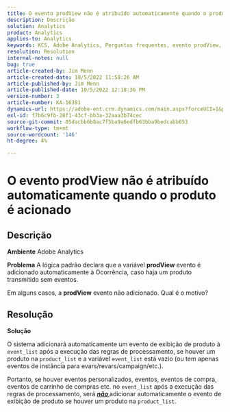 ```yaml
---
title: O evento prodView não é atribuído automaticamente quando o produto é acionado
description: Descrição
solution: Analytics
product: Analytics
applies-to: Analytics
keywords: KCS, Adobe Analytics, Perguntas frequentes, evento prodView, não atribuído automaticamente, produto, acionado
resolution: Resolution
internal-notes: null
bug: true
article-created-by: Jim Menn
article-created-date: 10/5/2022 11:58:26 AM
article-published-by: Jim Menn
article-published-date: 10/5/2022 12:18:36 PM
version-number: 3
article-number: KA-16381
dynamics-url: https://adobe-ent.crm.dynamics.com/main.aspx?forceUCI=1&pagetype=entityrecord&etn=knowledgearticle&id=43d0a503-a544-ed11-bba1-000d3a3064b8
exl-id: f7b6c9fb-28f1-43cf-bb3a-32aaa3b74cec
source-git-commit: 05dacbb6b8ac7f5ba9a6edfb63bba9bedcabb653
workflow-type: tm+mt
source-wordcount: '146'
ht-degree: 4%

---
```


# O evento prodView não é atribuído automaticamente quando o produto é acionado

## Descrição


<b>Ambiente</b>
Adobe Analytics

<b>Problema</b>
A lógica padrão declara que a variável <b>prodView</b> evento é adicionado automaticamente à Ocorrência, caso haja um produto transmitido sem eventos.

Em alguns casos, a <b>prodView</b> evento não adicionado. Qual é o motivo?


## Resolução


<b>Solução</b>

O sistema adicionará automaticamente um evento de exibição de produto à `event_list` após a execução das regras de processamento, se houver um produto na `product_list` e a variável `event_list` está vazio (ou tem apenas eventos de instância para evars/revars/campaign/etc.).

Portanto, se houver eventos personalizados, eventos, eventos de compra, eventos de carrinho de compras etc. no `event_list` após a execução das regras de processamento, será <u><em><b>não </b></em></u>adicionar automaticamente o evento de exibição de produto se houver um produto na `product_list`.
